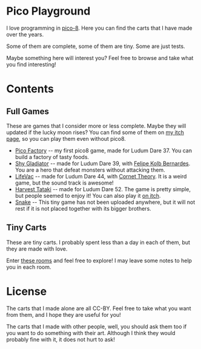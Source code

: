 # Pico Playground

I love programming in
[pico-8](https://www.lexaloffle.com/pico-8.php). Here you can find the
carts that I have made over the years. 

Some of them are complete, some of them are tiny. Some are just tests.

Maybe something here will interest you? Feel free to browse and take
what you find interesting!

# Contents

## Full Games

These are games that I consider more or less complete. Maybe they will
updated if the lucky moon rises? You can find some of them on [my itch
page](https://caranha.itch.io/), so you can play them even without
pico8.

- [Pico Factory](./picofactory) -- my first pico8 game, made for Ludum
  Dare 37. You can build a factory of tasty foods.
- [Shy Gladiator](./deicultro) -- made for Ludum Dare 39, with [Felipe
  Kolb Bernardes](https://feijuadacomics.tumblr.com/). You are a hero
  that defeat monsters without attacking them.
- [LifeVac](./lifevac) -- made for Ludum Dare 44, with [Cornet
  Theory](https://onlyintheory.com/). It is a weird game, but the
  sound track is awesome!
- [Harvest Tataki](./harvesttataki) -- made for Ludum Dare 52. The
  game is pretty simple, but people seemed to enjoy it! You can also
  play it [on itch](https://caranha.itch.io/harvesttataki).
- [Snake](./snake) -- This tiny game has not been uploaded anywhere,
  but it will not rest if it is not placed together with its bigger
  brothers.

## Tiny Carts

These are tiny carts. I probably spent less than a day in each of
them, but they are made with love.

Enter [these rooms](./tinycarts) and feel free to explore! I may leave
some notes to help you in each room.

# License 

The carts that I made alone are all CC-BY. Feel free to take what you
want from them, and I hope they are useful for you!

The carts that I made with other people, well, you should ask them too
if you want to do something with their art. Although I think they
would probably fine with it, it does not hurt to ask!
